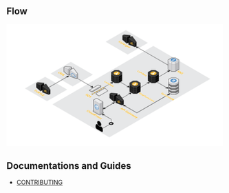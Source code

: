
## Flow
![image](docs/images/architecture.png)

## Documentations and Guides
- [CONTRIBUTING](docs/CONTRIBUTING.md)